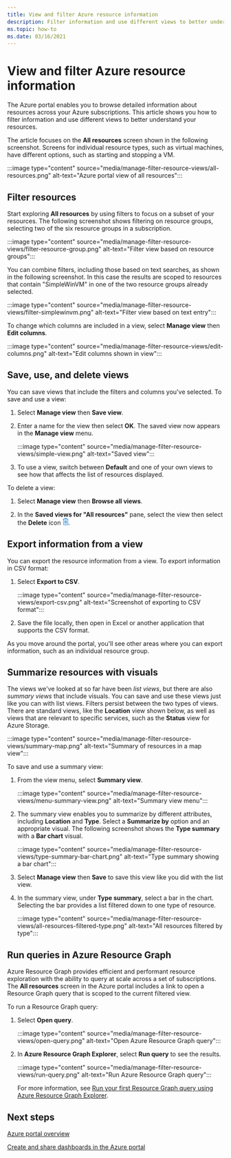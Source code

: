 ```yaml
---
title: View and filter Azure resource information
description: Filter information and use different views to better understand your Azure resources.
ms.topic: how-to
ms.date: 03/16/2021
---
```


# View and filter Azure resource information

The Azure portal enables you to browse detailed information about resources across your Azure subscriptions. This article shows you how to filter information and use different views to better understand your resources.

The article focuses on the **All resources** screen shown in the following screenshot. Screens for individual resource types, such as virtual machines, have different options, such as starting and stopping a VM.

:::image type="content" source="media/manage-filter-resource-views/all-resources.png" alt-text="Azure portal view of all resources":::

## Filter resources

Start exploring **All resources** by using filters to focus on a subset of your resources. The following screenshot shows filtering on resource groups, selecting two of the six resource groups in a subscription.

:::image type="content" source="media/manage-filter-resource-views/filter-resource-group.png" alt-text="Filter view based on resource groups":::

You can combine filters, including those based on text searches, as shown in the following screenshot. In this case the results are scoped to resources that contain "SimpleWinVM" in one of the two resource groups already selected.

:::image type="content" source="media/manage-filter-resource-views/filter-simplewinvm.png" alt-text="Filter view based on text entry":::

To change which columns are included in a view, select **Manage view** then **Edit columns**.

:::image type="content" source="media/manage-filter-resource-views/edit-columns.png" alt-text="Edit columns shown in view":::

## Save, use, and delete views

You can save views that include the filters and columns you've selected. To save and use a view:

1. Select **Manage view** then **Save view**.

1. Enter a name for the view then select **OK**. The saved view now appears in the **Manage view** menu.

    :::image type="content" source="media/manage-filter-resource-views/simple-view.png" alt-text="Saved view":::

1. To use a view, switch between **Default** and one of your own views to see how that affects the list of resources displayed.

To delete a view:

1. Select **Manage view** then **Browse all views**.

1. In the **Saved views for "All resources"** pane, select the view then select the **Delete** icon ![Delete view icon](media/manage-filter-resource-views/icon-delete.png).

## Export information from a view

You can export the resource information from a view. To export information in CSV format:

1. Select **Export to CSV**.

    :::image type="content" source="media/manage-filter-resource-views/export-csv.png" alt-text="Screenshot of exporting to CSV format":::

1. Save the file locally, then open in Excel or another application that supports the CSV format. 

As you move around the portal, you'll see other areas where you can export information, such as an individual resource group.

## Summarize resources with visuals

The views we've looked at so far have been _list views_, but there are also _summary views_ that include visuals. You can save and use these views just like you can with list views. Filters persist between the two types of views. There are standard views, like the **Location** view shown below, as well as views that are relevant to specific services, such as the **Status** view for Azure Storage.

:::image type="content" source="media/manage-filter-resource-views/summary-map.png" alt-text="Summary of resources in a map view":::

To save and use a summary view:

1. From the view menu, select **Summary view**.

    :::image type="content" source="media/manage-filter-resource-views/menu-summary-view.png" alt-text="Summary view menu":::

1. The summary view enables you to summarize by different attributes, including **Location** and **Type**. Select a **Summarize by** option and an appropriate visual. The following screenshot shows the **Type summary** with a **Bar chart** visual.

    :::image type="content" source="media/manage-filter-resource-views/type-summary-bar-chart.png" alt-text="Type summary showing a bar chart":::

1. Select **Manage view** then **Save** to save this view like you did with the list view.

1. In the summary view, under **Type summary**, select a bar in the chart. Selecting the bar provides a list filtered down to one type of resource.

    :::image type="content" source="media/manage-filter-resource-views/all-resources-filtered-type.png" alt-text="All resources filtered by type":::

## Run queries in Azure Resource Graph

Azure Resource Graph provides efficient and performant resource exploration with the ability to query at scale across a set of subscriptions. The **All resources** screen in the Azure portal includes a link to open a Resource Graph query that is scoped to the current filtered view.

To run a Resource Graph query:

1. Select **Open query**.

    :::image type="content" source="media/manage-filter-resource-views/open-query.png" alt-text="Open Azure Resource Graph query":::

1. In **Azure Resource Graph Explorer**, select **Run query** to see the results.

    :::image type="content" source="media/manage-filter-resource-views/run-query.png" alt-text="Run Azure Resource Graph query":::

    For more information, see [Run your first Resource Graph query using Azure Resource Graph Explorer](../governance/resource-graph/first-query-portal.md).

## Next steps

[Azure portal overview](azure-portal-overview.md)

[Create and share dashboards in the Azure portal](azure-portal-dashboards.md)
